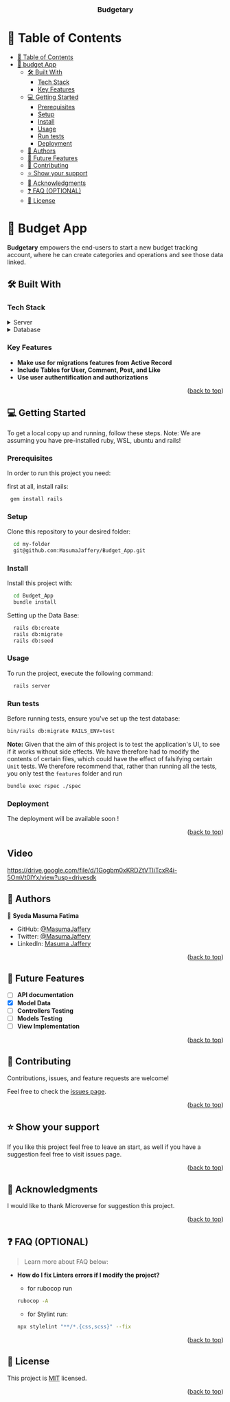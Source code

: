 <a name="readme-top"></a>

<div align="center">
  <h3><b>Budgetary</b></h3>
</div>

<!-- TABLE OF CONTENTS -->

# 📗 Table of Contents

- [📗 Table of Contents](#-table-of-contents)
- [📖 budget App ](#-budget-app-)
  - [🛠 Built With ](#-built-with-)
    - [Tech Stack ](#tech-stack-)
    - [Key Features ](#key-features-)
  - [💻 Getting Started ](#-getting-started-)
    - [Prerequisites](#prerequisites)
    - [Setup](#setup)
    - [Install](#install)
    - [Usage](#usage)
    - [Run tests](#run-tests)
    - [Deployment](#deployment)
  - [👥 Authors ](#-authors-)
  - [🔭 Future Features ](#-future-features-)
  - [🤝 Contributing ](#-contributing-)
  - [⭐️ Show your support ](#️-show-your-support-)
  - [🙏 Acknowledgments ](#-acknowledgments-)
  - [❓ FAQ (OPTIONAL) ](#-faq-optional-)
  - [📝 License ](#-license-)

<!-- PROJECT DESCRIPTION -->

# 📖 Budget App <a name="about-project"></a>

**Budgetary** empowers the end-users to start a new budget tracking account, where he can create categories and operations and see those data linked.

## 🛠 Built With <a name="built-with"></a>

### Tech Stack <a name="tech-stack"></a>


<details>
  <summary>Server</summary>
  <ul>
    <li><a href="https://rubyonrails.org/">Ruby on Rails</a></li>
  </ul>
</details>

<details>
<summary>Database</summary>
  <ul>
    <li><a href="https://www.postgresql.org/">PostgreSQL</a></li>
  </ul>
</details>

<!-- Features -->

### Key Features <a name="key-features"></a>

- **Make use for migrations features from Active Record**
- **Include Tables for User, Comment, Post, and Like**
- **Use user authentification and authorizations**

<p align="right">(<a href="#readme-top">back to top</a>)</p>

<!-- GETTING STARTED -->

## 💻 Getting Started <a name="getting-started"></a>

To get a local copy up and running, follow these steps.
Note: We are assuming you have pre-installed ruby, WSL, ubuntu and rails!

### Prerequisites

In order to run this project you need:

first at all, install rails:

```sh
 gem install rails
```

### Setup

Clone this repository to your desired folder:

```sh
  cd my-folder
  git@github.com:MasumaJaffery/Budget_App.git
```

### Install

Install this project with:

```sh
  cd Budget_App
  bundle install
```

Setting up the Data Base:

```sh
  rails db:create
  rails db:migrate
  rails db:seed
```

### Usage

To run the project, execute the following command:

```sh
  rails server
```

### Run tests

<!-- Test are under construction, but we expect to have them completed soon! -->

Before running tests, ensure you've set up the test database:

```sh
bin/rails db:migrate RAILS_ENV=test
```

**Note:** Given that the aim of this project is to test the application's UI, to see if it works without side effects. We have therefore had to modify the contents of certain files, which could have the effect of falsifying certain `Unit` tests. 
We therefore recommend that, rather than running all the tests, you only test the `features` folder and run 

```sh
bundle exec rspec ./spec

```

### Deployment

The deployment will be available soon !

<!--
Example:
You can deploy this project using:

```sh

```
 -->

<p align="right">(<a href="#readme-top">back to top</a>)</p>

<!-- AUTHORS -->

## Video
https://drive.google.com/file/d/1Gogbm0xKRDZtVTIiTcxR4i-5OmVt0IYx/view?usp=drivesdk

## 👥 Authors <a name="authors"></a>

👤 **Syeda Masuma Fatima**

- GitHub: [@MasumaJaffery](https://github.com/MasumaJaffery)
- Twitter: [@MasumaJaffery](https://twitter.com/MasumaJaffery)
- LinkedIn: [Masuma Jaffery](https://www.linkedin.com/in/masuma-jaffery-797a29256/)
  
<p align="right">(<a href="#readme-top">back to top</a>)</p>

<!-- FUTURE FEATURES -->

## 🔭 Future Features <a name="future-features"></a>


- [ ] **API documentation**
- [X] **Model Data**
- [ ] **Controllers Testing**
- [ ] **Models Testing**
- [ ] **View Implementation**

<p align="right">(<a href="#readme-top">back to top</a>)</p>

<!-- CONTRIBUTING -->

## 🤝 Contributing <a name="contributing"></a>

Contributions, issues, and feature requests are welcome!

Feel free to check the [issues page](https://github.com/MasumaJaffery/budget-in-rails/issues).

<p align="right">(<a href="#readme-top">back to top</a>)</p>

<!-- SUPPORT -->

## ⭐️ Show your support <a name="support"></a>


If you like this project feel free to leave an start, as well if you have a suggestion feel free to visit issues page.

<p align="right">(<a href="#readme-top">back to top</a>)</p>

<!-- ACKNOWLEDGEMENTS -->

## 🙏 Acknowledgments <a name="acknowledgements"></a>

I would like to thank Microverse for suggestion this project.

<p align="right">(<a href="#readme-top">back to top</a>)</p>

<!-- FAQ (optional) -->

## ❓ FAQ (OPTIONAL) <a name="faq"></a>

> Learn more about FAQ below:

- **How do I fix Linters errors if I modify the project?**

  - for rubocop run

  ```sh
  rubocop -A
  ```

  - for Stylint run:

  ```sh
  npx stylelint "**/*.{css,scss}" --fix
  ```

<p align="right">(<a href="#readme-top">back to top</a>)</p>

<!-- LICENSE -->

## 📝 License <a name="license"></a>

This project is [MIT](./LICENSE) licensed.

<p align="right">(<a href="#readme-top">back to top</a>)</p>
